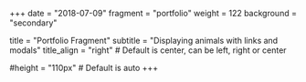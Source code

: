 +++
date = "2018-07-09"
fragment = "portfolio"
weight = 122
background = "secondary"

title = "Portfolio Fragment"
subtitle = "Displaying animals with links and modals"
title_align = "right" # Default is center, can be left, right or center

#height = "110px" # Default is auto
+++
